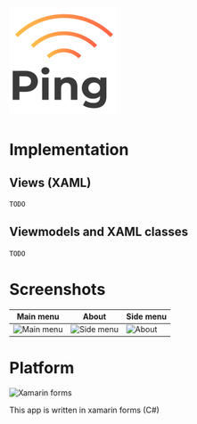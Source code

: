 # ![Ping app](https://github.com/domis045/Ping-app/raw/master/demo/logo-sm.png)
# Implementation
## Views (XAML)
```csharp
TODO
````
## Viewmodels and XAML classes
```csharp
TODO
````
# Screenshots
| **Main menu** | **About** | **Side menu** |
|---	|---	|---	|
|<img src="https://github.com/domis045/Ping-app/raw/master/demo/1.jpg" alt="Main menu" width="150" height="300"/>|<img src="https://github.com/domis045/Ping-app/raw/master/demo/side-menu.jpg" alt="Side menu" width="150" height="300"/>|<img src="https://github.com/domis045/Ping-app/raw/master/demo/about.jpg" alt="About" width="150" height="300"/>|

# Platform
![Xamarin forms](https://upload.wikimedia.org/wikipedia/commons/6/68/Xamarin_logo_and_wordmark.png)

This app is written in xamarin forms (C#)  
